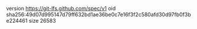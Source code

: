 version https://git-lfs.github.com/spec/v1
oid sha256:49d07d995147d79ff632bd1ae36be0c7e16f3f2c580afd30d97fb0f3be224461
size 26583
